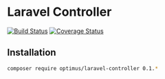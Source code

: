 # Laravel Controller

[![Build Status](https://travis-ci.org/esbenp/laravel-controller.svg)](https://travis-ci.org/esbenp/laravel-controller) [![Coverage Status](https://coveralls.io/repos/esbenp/laravel-controller/badge.svg?branch=master)](https://coveralls.io/r/esbenp/laravel-controller?branch=master)

## Installation

```bash
composer require optimus/laravel-controller 0.1.*
```
